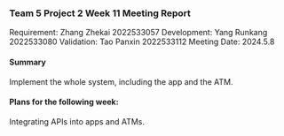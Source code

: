 ### Team 5 Project 2 Week 11 Meeting Report

Requirement: Zhang Zhekai 2022533057
Development: Yang Runkang 2022533080
Validation: Tao Panxin 2022533112
Meeting Date:  2024.5.8

#### Summary

Implement the whole system, including the app and the ATM.

#### Plans for the following week:

Integrating APIs into apps and ATMs.
